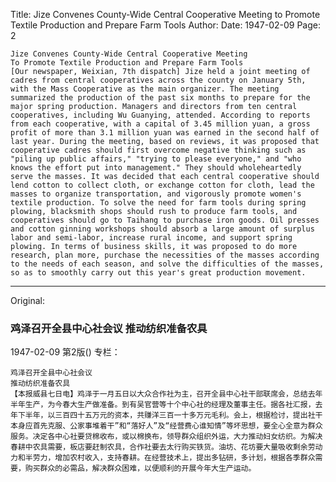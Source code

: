 Title: Jize Convenes County-Wide Central Cooperative Meeting to Promote Textile Production and Prepare Farm Tools
Author:
Date: 1947-02-09
Page: 2

    Jize Convenes County-Wide Central Cooperative Meeting
    To Promote Textile Production and Prepare Farm Tools
    [Our newspaper, Weixian, 7th dispatch] Jize held a joint meeting of cadres from central cooperatives across the county on January 5th, with the Mass Cooperative as the main organizer. The meeting summarized the production of the past six months to prepare for the major spring production. Managers and directors from ten central cooperatives, including Wu Guanying, attended. According to reports from each cooperative, with a capital of 3.45 million yuan, a gross profit of more than 3.1 million yuan was earned in the second half of last year. During the meeting, based on reviews, it was proposed that cooperative cadres should first overcome negative thinking such as "piling up public affairs," "trying to please everyone," and "who knows the effort put into management." They should wholeheartedly serve the masses. It was decided that each central cooperative should lend cotton to collect cloth, or exchange cotton for cloth, lead the masses to organize transportation, and vigorously promote women's textile production. To solve the need for farm tools during spring plowing, blacksmith shops should rush to produce farm tools, and cooperatives should go to Taihang to purchase iron goods. Oil presses and cotton ginning workshops should absorb a large amount of surplus labor and semi-labor, increase rural income, and support spring plowing. In terms of business skills, it was proposed to do more research, plan more, purchase the necessities of the masses according to the needs of each season, and solve the difficulties of the masses, so as to smoothly carry out this year's great production movement.



<hr /> 

Original: 


### 鸡泽召开全县中心社会议  推动纺织准备农具

1947-02-09
第2版()
专栏：

    鸡泽召开全县中心社会议
    推动纺织准备农具
    【本报威县七日电】鸡泽于一月五日以大众合作社为主，召开全县中心社干部联席会，总结去年半年生产，为今春大生产做准备。到有吴官营等十个中心社的经理及董事主任。据各社汇报，去年下半年，以三百四十五万元的资本，共赚洋三百一十多万元毛利。会上，根据检讨，提出社干本身应首先克服、公家事堆着干”和“落好人”及“经营费心谁知情”等坏思想，要全心全意为群众服务。决定各中心社要贷棉收布，或以棉换布，领导群众组织外运，大力推动妇女纺织。为解决春耕中农具需要，板店要赶制农具，合作社要去太行购买铁货。油坊、花坊要大量吸收剩余劳动力和半劳力，增加农村收入，支持春耕。在经营技术上，提出多钻研，多计划，根据各季群众需要，购买群众的必需品，解决群众困难，以便顺利的开展今年大生产运动。
